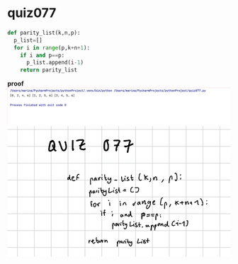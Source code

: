 # quiz077
```.py
def parity_list(k,n,p):
  p_list=[]
  for i in range(p,k+n+1):
    if i and p==p:
      p_list.append(i-1)
    return parity_list


```
**proof**
![](https://github.com/marinamen/year2/blob/main/quizzes/media/Screenshot%202024-09-12%20at%2023.34.20.png)
![](https://github.com/marinamen/year2/blob/main/quizzes/media/IMG_862F49184F99-1.jpeg)
